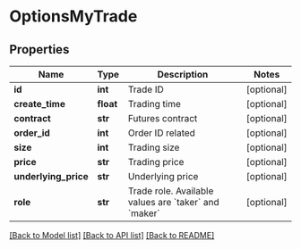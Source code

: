 # OptionsMyTrade

## Properties
Name | Type | Description | Notes
------------ | ------------- | ------------- | -------------
**id** | **int** | Trade ID | [optional] 
**create_time** | **float** | Trading time | [optional] 
**contract** | **str** | Futures contract | [optional] 
**order_id** | **int** | Order ID related | [optional] 
**size** | **int** | Trading size | [optional] 
**price** | **str** | Trading price | [optional] 
**underlying_price** | **str** | Underlying price | [optional] 
**role** | **str** | Trade role. Available values are &#x60;taker&#x60; and &#x60;maker&#x60; | [optional] 

[[Back to Model list]](../README.md#documentation-for-models) [[Back to API list]](../README.md#documentation-for-api-endpoints) [[Back to README]](../README.md)


